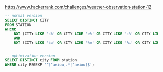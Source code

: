 https://www.hackerrank.com/challenges/weather-observation-station-12

```SQL
-- normal version
SELECT DISTINCT CITY
FROM STATION
WHERE 
    NOT (CITY LIKE 'a%' OR CITY LIKE 'e%' OR CITY LIKE 'i%' OR CITY LIKE 'o%' OR CITY LIKE 'u%')
    AND 
    NOT (CITY LIKE '%a' OR CITY LIKE '%e' OR CITY LIKE '%i' OR CITY LIKE '%o' OR CITY LIKE '%u');


-- optimization version
SELECT DISTINCT city FROM station
WHERE city REGEXP '^[^aeiou].*[^aeiou]$';
```
